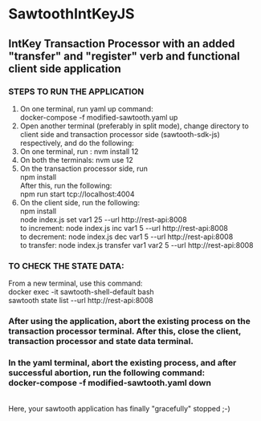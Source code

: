 # SawtoothIntKeyJS

## IntKey Transaction Processor with an added "transfer" and "register" verb and functional client side application

### STEPS TO RUN THE APPLICATION

1. On one terminal, run yaml up command: <br>docker-compose -f modified-sawtooth.yaml up
2. Open another terminal (preferably in split mode), change directory to client side and transaction processor side (sawtooth-sdk-js) respectively, and do the following:
3. On one terminal, run : nvm install 12
4. On both the terminals: nvm use 12
5. On the transaction processor side, run <br> npm install<br> After this, run the following:<br> npm run start tcp://localhost:4004
6. On the client side, run the following:<br>npm install<br>node index.js set var1 25 --url http://rest-api:8008
<br> to increment: node index.js inc var1 5 --url http://rest-api:8008
<br> to decrement: node index.js dec var1 5 --url http://rest-api:8008
<br> to transfer: node index.js transfer var1 var2 5 --url http://rest-api:8008

### TO CHECK THE STATE DATA:
From a new terminal, use this command: <br>
docker exec -it sawtooth-shell-default bash <br>
sawtooth state list --url http://rest-api:8008

### After using the application, abort the existing process on the transaction processor terminal. After this, close the client, transaction processor and state data terminal.
### In the yaml terminal, abort the existing process, and after successful abortion, run the following command:<br>docker-compose -f modified-sawtooth.yaml down
<br>Here, your sawtooth application has finally "gracefully" stopped ;-)